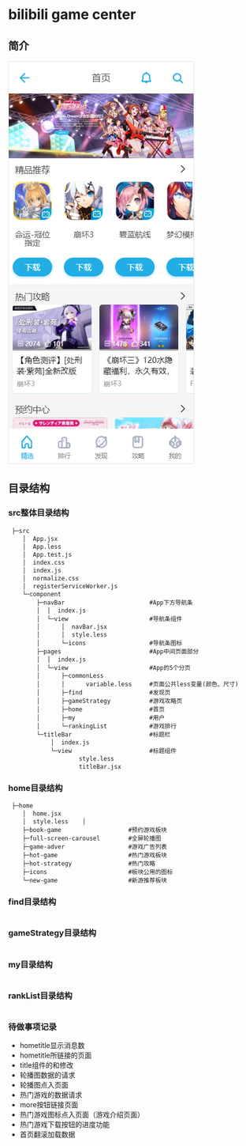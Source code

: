# bilibili game center

## 简介
![avatar](/doc/home.png)

## 目录结构

### src整体目录结构
```
 ├─src
    │  App.jsx
    │  App.less
    │  App.test.js
    │  index.css
    │  index.js
    │  normalize.css
    │  registerServiceWorker.js
    └─component
        ├─navBar                        #App下方导航条
        │  │  index.js                  
        │  └─view                       #导航条组件
        │      │  navBar.jsx
        │      │  style.less
        │      └─icons                  #导航条图标 
        ├─pages                         #App中间页面部分
        │  │  index.js
        │  └─view                       #App的5个分页
        │      ├─commonLess
        │      │      variable.less     #页面公共less变量(颜色、尺寸)
        │      ├─find                   #发现页
        │      ├─gameStrategy           #游戏攻略页
        │      ├─home                   #首页
        │      ├─my                     #用户
        │      └─rankingList            #游戏排行
        └─titleBar                      #标题栏
            │  index.js
            └─view                      #标题组件
                    style.less
                    titleBar.jsx
```

### home目录结构
```
 ├─home
    │  home.jsx
    │  style.less    │  
    ├─book-game                   #预约游戏板块
    ├─full-screen-carousel        #全屏轮播图
    ├─game-adver                  #游戏广告列表
    ├─hot-game                    #热门游戏板块
    ├─hot-strategy                #热门攻略                      
    ├─icons                       #板块公用的图标
    └─new-game                    #新游推荐板块
```

### find目录结构
```
```

### gameStrategy目录结构
```
```


### my目录结构
```
```
### rankList目录结构
```
```


### 待做事项记录
* hometitle显示消息数
* hometitle所链接的页面
* title组件的<a>和<Link/>修改
* 轮播图数据的请求
* 轮播图点入页面
* 热门游戏的数据请求
* more按钮链接页面
* 热门游戏图标点入页面（游戏介绍页面）
* 热门游戏下载按钮的进度功能
* 首页翻滚加载数据


